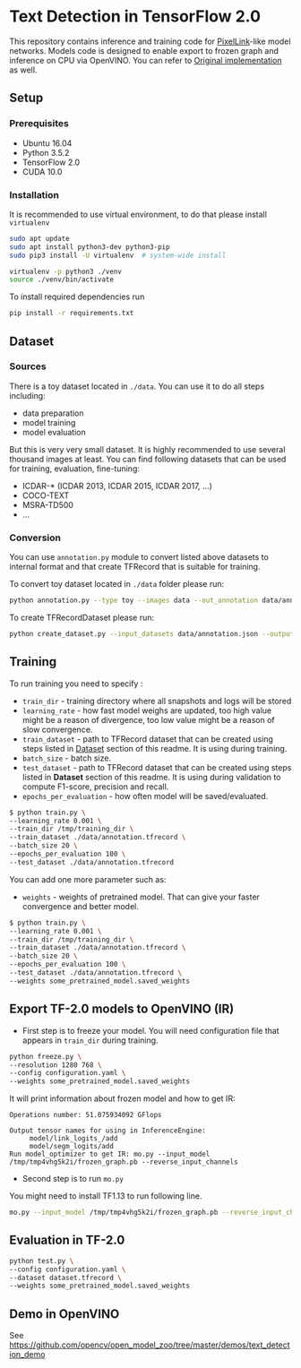 # Text Detection in TensorFlow 2.0

This repository contains inference and training code for [PixelLink](https://arxiv.org/abs/1801.01315)-like model
networks. Models code is designed to enable export to frozen graph
and inference on CPU via OpenVINO. You can refer to [Original implementation](https://github.com/ZJULearning/pixel_link) as well.

## Setup

### Prerequisites

* Ubuntu 16.04
* Python 3.5.2
* TensorFlow 2.0
* CUDA 10.0

### Installation

It is recommended to use virtual environment, to do that please install `virtualenv`
```bash
sudo apt update
sudo apt install python3-dev python3-pip
sudo pip3 install -U virtualenv  # system-wide install

virtualenv -p python3 ./venv
source ./venv/bin/activate
```

To install required dependencies run

```bash
pip install -r requirements.txt
```

## <a name="Dataset"> Dataset </a>

### Sources

There is a toy dataset located in `./data`. You can use it to do all steps including:
* data preparation
* model training
* model evaluation

But this is very very small dataset. It is highly recommended to use several thousand images at least.
You can find following datasets that can be used for training, evaluation, fine-tuning:
* ICDAR-* (ICDAR 2013, ICDAR 2015, ICDAR 2017, ...)
* COCO-TEXT
* MSRA-TD500
* ...

### Conversion

You can use `annotation.py` module to convert listed above datasets to internal format and that create TFRecord that is suitable for training.

To convert toy dataset located in `./data` folder please run:

```bash
python annotation.py --type toy --images data --out_annotation data/annotation.json --imshow_delay 3
```

To create TFRecordDataset please run:

```bash
python create_dataset.py --input_datasets data/annotation.json --output data/annotation.tfrecord --imshow_delay 1
```

## Training

To run training you need to specify :
* `train_dir` - training directory where all snapshots and logs will be stored
* `learning_rate` - how fast model weighs are updated, too high value might be a reason of divergence, too low value might be a reason of slow convergence.
* `train_dataset` - path to TFRecord dataset that can be created using steps listed in [Dataset](#Dataset) section of this readme. It is using during training.
* `batch_size` - batch size.
* `test_dataset` - path to TFRecord dataset that can be created using steps listed in **Dataset** section of this readme. It is using during validation to compute F1-score, precision and recall.
* `epochs_per_evaluation` - how often model will be saved/evaluated.

```bash
$ python train.py \
--learning_rate 0.001 \
--train_dir /tmp/training_dir \
--train_dataset ./data/annotation.tfrecord \
--batch_size 20 \
--epochs_per_evaluation 100 \
--test_dataset ./data/annotation.tfrecord
```

You can add one more parameter such as:
* `weights` - weights of pretrained model. That can give your faster convergence and better model.

```bash
$ python train.py \
--learning_rate 0.001 \
--train_dir /tmp/training_dir \
--train_dataset ./data/annotation.tfrecord \
--batch_size 20 \
--epochs_per_evaluation 100 \
--test_dataset ./data/annotation.tfrecord \
--weights some_pretrained_model.saved_weights
```


## Export TF-2.0 models to OpenVINO (IR)

* First step is to freeze your model. You will need configuration file that appears in `train_dir` during training.

```bash
python freeze.py \
--resolution 1280 768 \
--config configuration.yaml \
--weights some_pretrained_model.saved_weights
```

It will print information about frozen model and how to get IR:

```
Operations number: 51.075934092 GFlops

Output tensor names for using in InferenceEngine:
     model/link_logits_/add
     model/segm_logits/add
Run model_optimizer to get IR: mo.py --input_model /tmp/tmp4vhg5k2i/frozen_graph.pb --reverse_input_channels
```

* Second step is to run `mo.py`

You might need to install TF1.13 to run following line.

```bash
mo.py --input_model /tmp/tmp4vhg5k2i/frozen_graph.pb --reverse_input_channels
```

## Evaluation in TF-2.0

```bash
python test.py \
--config configuration.yaml \
--dataset dataset.tfrecord \
--weights some_pretrained_model.saved_weights
```

## Demo in OpenVINO

See https://github.com/opencv/open_model_zoo/tree/master/demos/text_detection_demo
